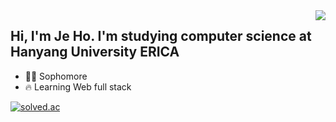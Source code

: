 <!--### Hi there 👋-->

<!--
**developer-kzh/developer-kzh** is a ✨ _special_ ✨ repository because its `README.md` (this file) appears on your GitHub profile.

Here are some ideas to get you started:

- 🔭 I’m currently working on ...
- 🌱 I’m currently learning ...
- 👯 I’m looking to collaborate on ...
- 🤔 I’m looking for help with ...
- 💬 Ask me about ...
- 📫 How to reach me: ...
- 😄 Pronouns: ...
- ⚡ Fun fact: ...
-->

<div align="center">
 
 <img align="right" src="https://github-readme-stats.vercel.app/api/top-langs/?username=Je-Ho Kang&theme=dracula&exclude_repo=clone-web-scrapper,clone-zoom&hide=Procfile&layout=compact&langs_count=8"/>
 </div>
 
Hi, I'm Je Ho. I'm studying computer science at Hanyang University ERICA
---
- 👨‍💻 Sophomore
- 🔥 Learning Web full stack
<!--
- 🤔 Looking for open source to contribute
-
-->

<a href="https://solved.ac/soplus123"><img alt="solved.ac" src="http://mazassumnida.wtf/api/mini/generate_badge?boj=soplus123"/></a>
<!--
[![Solved.ac
프로필](http://mazassumnida.wtf/api/v2/generate_badge?boj=soplus123)](https://solved.ac/soplus123)
-->
